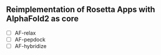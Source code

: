 ## Reimplementation of Rosetta Apps with AlphaFold2 as core

- [ ] AF-relax
- [ ] AF-pepdock
- [ ] AF-hybridize
